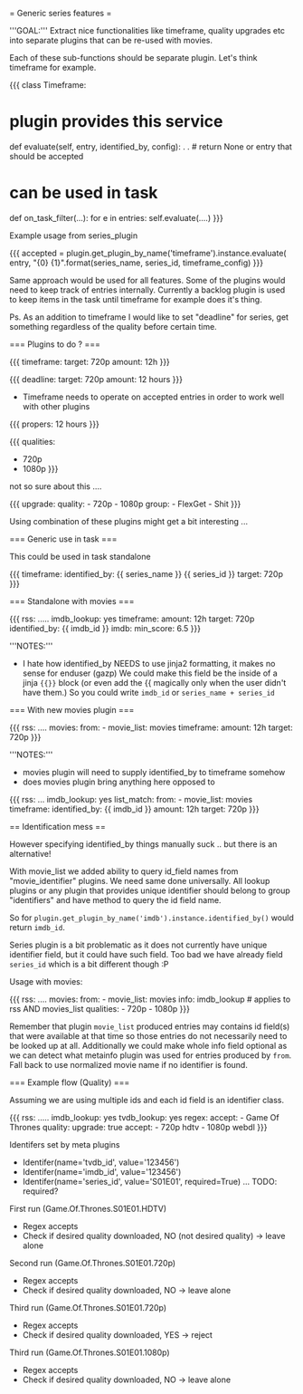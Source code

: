 = Generic series features =

'''GOAL:''' Extract nice functionalities like timeframe, quality upgrades etc into separate plugins that can be re-used with movies.

Each of these sub-functions should be separate plugin. Let's think timeframe for example.


{{{
class Timeframe:
  # plugin provides this service
  def evaluate(self, entry, identified_by, config):
      .
      .
      # return None or entry that should be accepted

  # can be used in task
  def on_task_filter(...):
      for e in entries:
          self.evaluate(....)
}}}


Example usage from series_plugin

{{{
accepted = plugin.get_plugin_by_name('timeframe').instance.evaluate(
    entry, "{0} {1}".format(series_name, series_id, timeframe_config)
}}}


Same approach would be used for all features. Some of the plugins would need to keep track of entries internally. Currently a backlog plugin is used to keep items in the task until timeframe for example does it's thing.

Ps. As an addition to timeframe I would like to set "deadline" for series, get something regardless of the quality before certain time.


=== Plugins to do ? ===
	
{{{
timeframe:
  target: 720p
  amount: 12h
}}}  
 
{{{
deadline: 
 target: 720p
 amount: 12 hours
}}}

* Timeframe needs to operate on accepted entries in order to work well with other plugins

{{{
propers: 12 hours
}}}

{{{
qualities:
  - 720p
  - 1080p
}}}	

not so sure about this ....

{{{
upgrade:
  quality:
    - 720p
    - 1080p
  group:
    - FlexGet
    - Shit
}}}	

Using combination of these plugins might get a bit interesting ...


=== Generic use in task ===

This could be used in task standalone

{{{
timeframe:
  identified_by: {{ series_name }} {{ series_id }}
  target: 720p
}}}


=== Standalone with movies ===

{{{
rss: .....
imdb_lookup: yes
timeframe: 
  amount: 12h
  target: 720p
  identified_by: {{ imdb_id }}
imdb:
  min_score: 6.5
}}}
 
'''NOTES:''' 

* I hate how identified_by NEEDS to use jinja2 formatting, it makes no sense for enduser
(gazp) We could make this field be the inside of a jinja `{{}}` block (or even add the {{ magically only when the user didn't have them.) So you could write `imdb_id` or `series_name + series_id`

=== With new movies plugin ===

{{{
rss: ....
movies:
  from:
    - movie_list: movies
  timeframe:
    amount: 12h
    target: 720p
}}}

'''NOTES:''' 

* movies plugin will need to supply identified_by to timeframe somehow
* does movies plugin bring anything here opposed to

{{{
rss: ...
imdb_lookup: yes
list_match:
  from:
    - movie_list: movies
timeframe:
  identified_by: {{ imdb_id }}
  amount: 12h
  target: 720p
}}}

== Identification mess ==

However specifying identified_by things manually suck .. but there is an alternative!

With movie_list we added ability to query id_field names from "movie_identifier" plugins. We need same done universally. All lookup plugins or any plugin that provides unique identifier should belong to group "identifiers" and have method to query the id field name.

So for `plugin.get_plugin_by_name('imdb').instance.identified_by()` would return `imdb_id`.

Series plugin is a bit problematic as it does not currently have unique identifier field, but it could have such field. Too bad we have already field `series_id` which is a bit different though :P

Usage with movies:

{{{
rss: ....
movies:
  from:
    - movie_list: movies
  info: imdb_lookup # applies to rss AND movies_list
  qualities: 
    - 720p
    - 1080p
}}}

Remember that plugin `movie_list` produced entries may contains id field(s) that were available at that time so those entries do not necessarily need to be looked up at all. Additionally we could make whole info field optional as we can detect what metainfo plugin was used for entries produced by `from`. Fall back to use normalized movie name if no identifier is found.


=== Example flow (Quality) ===

Assuming we are using multiple ids and each id field is an identifier class. 

{{{
rss: .....
imdb_lookup: yes
tvdb_lookup: yes
regex:
  accept:
      - Game Of Thrones
quality:
  upgrade: true
  accept:
    - 720p hdtv
    - 1080p webdl
}}}
 
Identifers set by meta plugins

- Identifer(name='tvdb_id', value='123456')
- Identifer(name='imdb_id', value='123456')
- Identifer(name='series_id', value='S01E01', required=True) ... TODO: required?

First run (Game.Of.Thrones.S01E01.HDTV)
- Regex accepts
- Check if desired quality downloaded, NO (not desired quality) -> leave alone

Second run (Game.Of.Thrones.S01E01.720p)
- Regex accepts
- Check if desired quality downloaded, NO -> leave alone

Third run (Game.Of.Thrones.S01E01.720p)
- Regex accepts
- Check if desired quality downloaded, YES -> reject

Third run (Game.Of.Thrones.S01E01.1080p)
- Regex accepts
- Check if desired quality downloaded, NO -> leave alone

